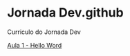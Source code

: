 <h1>Jornada Dev.github</h1>

<p>Curriculo do Jornada Dev</p>

<a href="./aula1.html">Aula 1 - Hello Word</a>